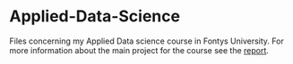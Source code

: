 # Applied-Data-Science
Files concerning my Applied Data science course in Fontys University. For more information about the main project for the course see the [report](https://github.com/filkata123/Applied-Data-Science/blob/master/Report%20on%20Predicting%20UFC%20Fights.pdf).
